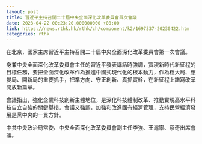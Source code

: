 ```yaml
---
layout: post
title: 習近平主持召開二十屆中央全面深化改革委員會首次會議
date: 2023-04-22 00:23:20.000000000 +08:00
link: https://news.rthk.hk/rthk/ch/component/k2/1697337-20230422.htm
categories: rthk
---
```


在北京，國家主席習近平主持召開二十屆中央全面深化改革委員會第一次會議。

身兼中央全面深化改革委員會主任的習近平發表講話時強調，實現新時代新征程的目標任務，要把全面深化改革作為推進中國式現代化的根本動力，作為穩大局、應變局、開新局的重要抓手，把準方向、守正創新、真抓實幹，在新征程上譜寫改革開放新篇章。 

會議指出，強化企業科技創新主體地位，是深化科技體制改革、推動實現高水平科技自立自強的關鍵舉措。會議又強調，加強和改進國有經濟管理，支持民營經濟發展是黨中央的一貫方針。

中共中央政治局常委、中央全面深化改革委員會副主任李強、王滬寧、蔡奇出席會議。
